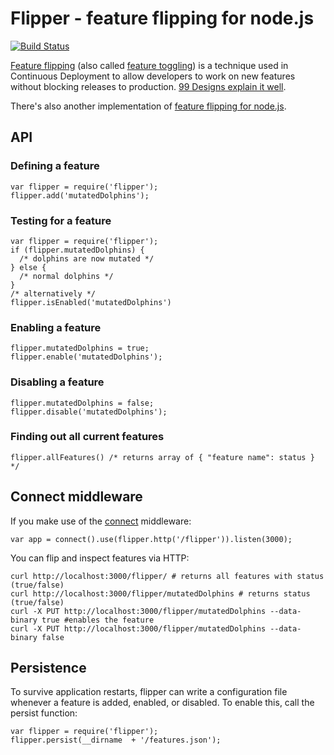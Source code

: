 # Flipper - feature flipping for node.js #
[![Build Status](https://secure.travis-ci.org/nomiddlename/flipper.png?branch=master)](http://travis-ci.org/nomiddlename/flipper)

[Feature flipping](http://code.flickr.com/blog/2009/12/02/flipping-out/) (also called [feature toggling](http://martinfowler.com/bliki/FeatureToggle.html)) is a technique used in Continuous Deployment to allow developers to work on new features without blocking releases to production. [99 Designs explain it well](http://99designs.com/tech-blog/blog/2012/03/01/feature-flipping/).

There's also another implementation of [feature flipping for node.js](https://github.com/bigodines/feature-flipper-js). 

## API ##
### Defining a feature ###
    var flipper = require('flipper');
    flipper.add('mutatedDolphins');
  
### Testing for a feature ###
    var flipper = require('flipper');
    if (flipper.mutatedDolphins) {
      /* dolphins are now mutated */
    } else {
      /* normal dolphins */
    }
    /* alternatively */
    flipper.isEnabled('mutatedDolphins')
  
### Enabling a feature ###
    flipper.mutatedDolphins = true;
    flipper.enable('mutatedDolphins');

### Disabling a feature ###
    flipper.mutatedDolphins = false;
    flipper.disable('mutatedDolphins');
  
### Finding out all current features ###
    flipper.allFeatures() /* returns array of { "feature name": status } */

## Connect middleware ##
If you make use of the [connect](http://www.senchalabs.org/connect/) middleware:

    var app = connect().use(flipper.http('/flipper')).listen(3000);
You can flip and inspect features via HTTP:

    curl http://localhost:3000/flipper/ # returns all features with status (true/false)
    curl http://localhost:3000/flipper/mutatedDolphins # returns status (true/false)
    curl -X PUT http://localhost:3000/flipper/mutatedDolphins --data-binary true #enables the feature
    curl -X PUT http://localhost:3000/flipper/mutatedDolphins --data-binary false

## Persistence ##
To survive application restarts, flipper can write a configuration file whenever a feature is added, enabled, or disabled. To enable this, call the persist function:

    var flipper = require('flipper');
    flipper.persist(__dirname  + '/features.json');

